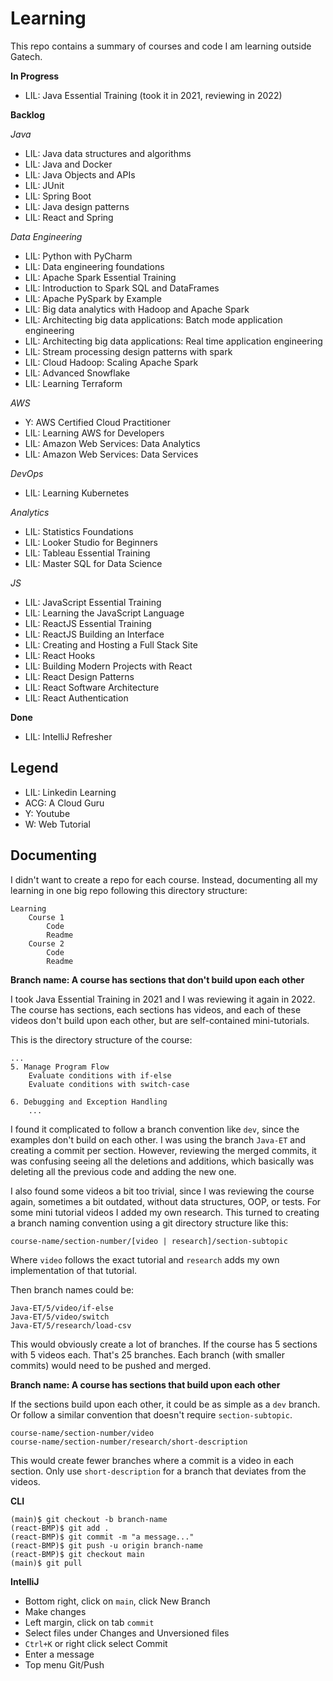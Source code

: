 # Learning

This repo contains a summary of courses and code I am learning outside Gatech.

**In Progress**

* LIL: Java Essential Training (took it in 2021, reviewing in 2022)

**Backlog**

*Java*
* LIL: Java data structures and algorithms
* LIL: Java and Docker
* LIL: Java Objects and APIs
* LIL: JUnit
* LIL: Spring Boot
* LIL: Java design patterns
* LIL: React and Spring

*Data Engineering*
* LIL: Python with PyCharm
* LIL: Data engineering foundations
* LIL: Apache Spark Essential Training
* LIL: Introduction to Spark SQL and DataFrames
* LIL: Apache PySpark by Example
* LIL: Big data analytics with Hadoop and Apache Spark
* LIL: Architecting big data applications: Batch mode application engineering
* LIL: Architecting big data applications: Real time application engineering
* LIL: Stream processing design patterns with spark
* LIL: Cloud Hadoop: Scaling Apache Spark
* LIL: Advanced Snowflake
* LIL: Learning Terraform

*AWS*
* Y: AWS Certified Cloud Practitioner
* LIL: Learning AWS for Developers
* LIL: Amazon Web Services: Data Analytics
* LIL: Amazon Web Services: Data Services

*DevOps*
* LIL: Learning Kubernetes

*Analytics*
* LIL: Statistics Foundations
* LIL: Looker Studio for Beginners
* LIL: Tableau Essential Training
* LIL: Master SQL for Data Science

*JS*
* LIL: JavaScript Essential Training
* LIL: Learning the JavaScript Language
* LIL: ReactJS Essential Training
* LIL: ReactJS Building an Interface
* LIL: Creating and Hosting a Full Stack Site
* LIL: React Hooks
* LIL: Building Modern Projects with React
* LIL: React Design Patterns
* LIL: React Software Architecture
* LIL: React Authentication

**Done**
* LIL: IntelliJ Refresher

## Legend

* LIL: Linkedin Learning
* ACG: A Cloud Guru
* Y: Youtube
* W: Web Tutorial

## Documenting

I didn't want to create a repo for each course. Instead, documenting all my learning in one big repo following this directory structure:

    Learning
        Course 1
            Code
            Readme
        Course 2
            Code
            Readme

**Branch name: A course has sections that don't build upon each other**

I took Java Essential Training in 2021 and I was reviewing it again in 2022. The course has sections, each sections has videos, and each of these videos don't build upon each other, but are self-contained mini-tutorials.

This is the directory structure of the course:

    ...
    5. Manage Program Flow
        Evaluate conditions with if-else
        Evaluate conditions with switch-case
    
    6. Debugging and Exception Handling
        ...

I found it complicated to follow a branch convention like `dev`, since the examples don't build on each other. I was using the branch `Java-ET` and creating a commit per section. However, reviewing the merged commits, it was confusing seeing all the deletions and additions, which basically was deleting all the previous code and adding the new one. 

I also found some videos a bit too trivial, since I was reviewing the course again, sometimes a bit outdated, without data structures, OOP, or tests. For some mini tutorial videos I added my own research. This turned to creating a branch naming convention using a git directory structure like this:

    course-name/section-number/[video | research]/section-subtopic

Where `video` follows the exact tutorial and `research` adds my own implementation of that tutorial. 

Then branch names could be:

    Java-ET/5/video/if-else
    Java-ET/5/video/switch
    Java-ET/5/research/load-csv

This would obviously create a lot of branches. If the course has 5 sections with 5 videos each. That's 25 branches. Each branch (with smaller commits) would need to be pushed and merged.

**Branch name: A course has sections that build upon each other**

If the sections build upon each other, it could be as simple as a `dev` branch. Or follow a similar convention that doesn't require `section-subtopic`.

    course-name/section-number/video
    course-name/section-number/research/short-description

This would create fewer branches where a commit is a video in each section. Only use `short-description` for a branch that deviates from the videos.

**CLI**

    (main)$ git checkout -b branch-name 
    (react-BMP)$ git add .
    (react-BMP)$ git commit -m "a message..."
    (react-BMP)$ git push -u origin branch-name
    (react-BMP)$ git checkout main
    (main)$ git pull

**IntelliJ**

* Bottom right, click on `main`, click New Branch
* Make changes
* Left margin, click on tab `commit`
* Select files under Changes and Unversioned files
* `Ctrl+K` or right click select Commit
* Enter a message
* Top menu Git/Push
